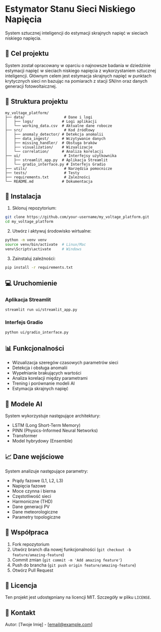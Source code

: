 # Estymator Stanu Sieci Niskiego Napięcia

System sztucznej inteligencji do estymacji skrajnych napięć w sieciach niskiego napięcia.

## 🎯 Cel projektu

System został opracowany w oparciu o najnowsze badania w dziedzinie estymacji napięć w sieciach niskiego napięcia z wykorzystaniem sztucznej inteligencji. Głównym celem jest estymacja skrajnych napięć w punktach krytycznych sieci nn bazując na pomiarach z stacji SN/nn oraz danych generacji fotowoltaicznej.

## 📁 Struktura projektu

```
my_voltage_platform/
├── data/                  # Dane i logi
│   ├── logs/             # Logi aplikacji
│   └── working_data.csv  # Aktualne dane robocze
├── src/                   # Kod źródłowy
│   ├── anomaly_detector/ # Detekcja anomalii
│   ├── data_ingest/      # Wczytywanie danych
│   ├── missing_handler/  # Obsługa braków
│   ├── visualization/    # Wizualizacje
│   └── correlation/      # Analiza korelacji
├── ui/                    # Interfejsy użytkownika
│   ├── streamlit_app.py  # Aplikacja Streamlit
│   └── gradio_interface.py # Interfejs Gradio
├── utils/                 # Narzędzia pomocnicze
├── tests/                 # Testy
├── requirements.txt       # Zależności
└── README.md             # Dokumentacja
```

## 🚀 Instalacja

1. Sklonuj repozytorium:
```bash
git clone https://github.com/your-username/my_voltage_platform.git
cd my_voltage_platform
```

2. Utwórz i aktywuj środowisko wirtualne:
```bash
python -m venv venv
source venv/bin/activate  # Linux/Mac
venv\Scripts\activate     # Windows
```

3. Zainstaluj zależności:
```bash
pip install -r requirements.txt
```

## 💻 Uruchomienie

### Aplikacja Streamlit
```bash
streamlit run ui/streamlit_app.py
```

### Interfejs Gradio
```bash
python ui/gradio_interface.py
```

## 📊 Funkcjonalności

- Wizualizacja szeregów czasowych parametrów sieci
- Detekcja i obsługa anomalii
- Wypełnianie brakujących wartości
- Analiza korelacji między parametrami
- Trening i porównanie modeli AI
- Estymacja skrajnych napięć

## 🧠 Modele AI

System wykorzystuje następujące architektury:
- LSTM (Long Short-Term Memory)
- PINN (Physics-Informed Neural Networks)
- Transformer
- Model hybrydowy (Ensemble)

## 📈 Dane wejściowe

System analizuje następujące parametry:
- Prądy fazowe (L1, L2, L3)
- Napięcia fazowe
- Moce czynna i bierna
- Częstotliwość sieci
- Harmoniczne (THD)
- Dane generacji PV
- Dane meteorologiczne
- Parametry topologiczne

## 🤝 Współpraca

1. Fork repozytorium
2. Utwórz branch dla nowej funkcjonalności (`git checkout -b feature/amazing-feature`)
3. Commit zmian (`git commit -m 'Add amazing feature'`)
4. Push do brancha (`git push origin feature/amazing-feature`)
5. Otwórz Pull Request

## 📝 Licencja

Ten projekt jest udostępniany na licencji MIT. Szczegóły w pliku `LICENSE`.

## 📧 Kontakt

Autor: [Twoje Imię] - [email@example.com] 